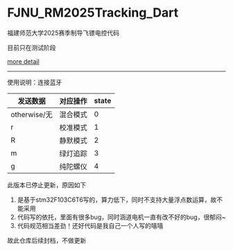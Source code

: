 # FJNU_RM2025Tracking_Dart
福建师范大学2025赛季制导飞镖电控代码

目前只在测试阶段

[more detail](https://coperlm.github.io/2024/11/24/RoboMaster%E7%A6%8F%E5%BB%BA%E5%B8%88%E8%8C%83%E5%A4%A7%E5%AD%A62025%E8%B5%9B%E5%AD%A3-%E9%A3%9E%E9%95%96%E7%BB%84%E5%BC%80%E5%8F%91%E6%97%A5%E5%BF%97/)

---

使用说明：连接蓝牙

| 发送数据     | 对应操作 | state |
| ------------ | -------- | ----- |
| otherwise/无 | 混合模式 | 0     |
| r            | 校准模式 | 1     |
| R            | 静默模式 | 2     |
| m            | 绿灯追踪 | 3     |
| g            | 纯陀螺仪 | 4     |

此版本已停止更新，原因如下

1. 是基于stm32F103C6T6写的，算力低下，同时不支持大量浮点数运算，故不能采用
2. 代码写的依托，里面有很多bug，同时涵道电机一直有改不好的bug，很郁闷~
3. 代码规范相当差劲！还好代码是我自己一个人写的嘻嘻

故此仓库后续封档，不做更新
